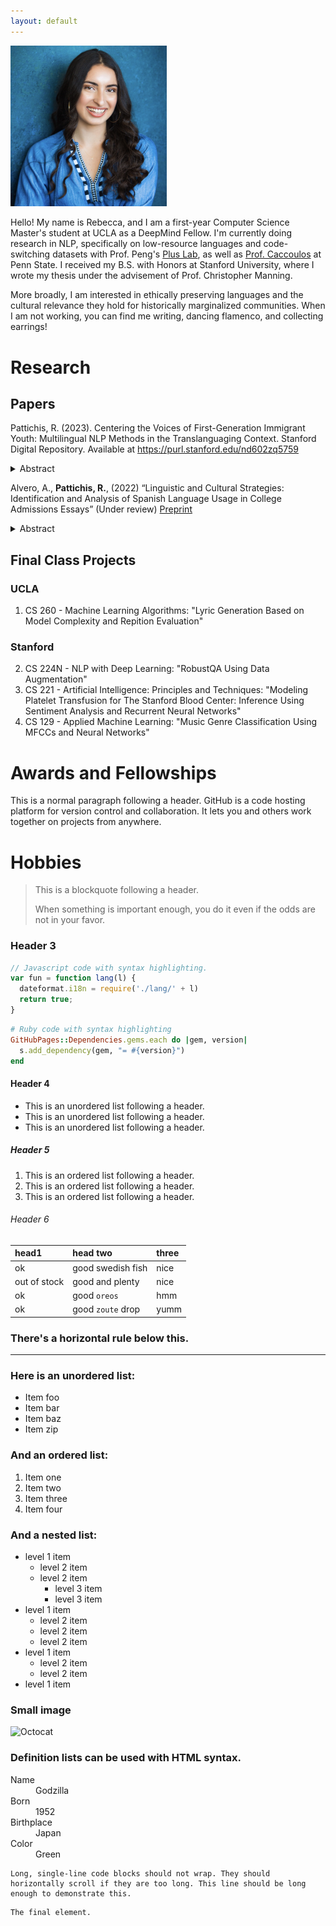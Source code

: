 ```yaml
---
layout: default
---
```


<img src="./imgs/HEADSHOT.jpg" alt="Headshot" style="width:250px">

Hello! My name is Rebecca, and I am a first-year Computer Science Master's student at UCLA as a DeepMind Fellow. I'm currently doing research in NLP, specifically on low-resource languages and code-switching datasets with Prof. Peng's [Plus Lab](https://vnpeng.net/), as well as [Prof. Caccoulos](https://sip.la.psu.edu/people/rct11/) at Penn State. I received my B.S. with Honors at Stanford University, where I wrote my thesis under the advisement of Prof. Christopher Manning.

More broadly, I am interested in ethically preserving languages and the cultural relevance they hold for historically marginalized communities. When I am not working, you can find me writing, dancing flamenco, and collecting earrings!

# Research

## Papers

Pattichis, R. (2023). Centering the Voices of First-Generation Immigrant Youth: Multilingual NLP Methods in the Translanguaging Context. Stanford Digital Repository. Available at <https://purl.stanford.edu/nd602zq5759>
<details markdown="1">
  <summary>Abstract</summary>
  <br>
  Translanguaging, or the act of using multiple languages within a speech utterance (e.g., sentence and/or word), is a global phenomenon for multilingual communities. In the context of the United States, translanguaging is a frequent occurrence among Latin American immigrant communities. While there are several large multilingual models such as XLM-RoBERTa and multilingual BERT, these models have been trained on and evaluated with parallel monolingual data. Upholding parallel monolingualism as the standard definition of multilingualism erases the language practices of many communities of color, including Latin American immigrants in the United States. The consequences are even worse for racialized children in the schooling system who may be labeled as English Language Learners (ELL) for the very notion that their fluency in multiple languages must be separate and apart. This ELL label has immediate consequences regarding future classes they have access to, as well as their own sentiment around and through their language practices. Moreover, there is currently no labeled NLP dataset that includes translanguaging between Spanish and English for the task of sentiment analysis. In collaboration with the Stanford Graduate School of Education, this research aims to center the voices of first-generation Indigenous Latin American immigrant students in NLP research through the task of sentiment analysis. Specifically, this thesis constructs the Interview Transcripts Dataset, an innovate trilingual dataset composed of transcribed interview data that contain instances of translanguaging, as well as a framework for developing these datasets. The findings of this project provide a promising starting point, and emphasize the need to leverage current pre-trained models on similar domains as well as develop a more robust large-scale dataset that centers translanguaging. Ultimately, translanguaging remains an open problem in NLP research tasks.
</details>

Alvero, A., **Pattichis, R.**, (2022) “Linguistic and Cultural Strategies: Identification and Analysis of Spanish Language Usage in College Admissions Essays”
(Under review) [Preprint](https://osf.io/preprints/socarxiv/wmsre/)
<details markdown="2">
  <summary>Abstract</summary>
  <br>
  In US K-12 education, the Spanish language is subject to practices and policies that limit its expression, especially among Latinx students. However, Spanish is seen as a positive form of diversity in higher education. In light of these contradictions, we examine the degree to which Spanish is strategically deployed in selective college admissions by high school students in their admissions essays. We use two years of undergraduate application essays (n = 276,768) and metadata submitted to the University of California by every self-identified Latinx applicant and a racially representative random sample of non-Latinx applicants. Our paper unfolds by first identifying instances of Spanish usage in the essays, followed by analyses of how Spanish is being used and by whom. To identify Spanish language usage in the text, we develop a computational mixed methods approach by combining machine translation and human reading and checking of the text. Spanish was used by 33% of Latinx and 15% of non-Latinx students with stylistic variation by class and ethnicity. This strategy, which we call strategic Spanish, is notable in the breadth of users including Spanish in their admissions essays. Beyond this general trend, we find that below median income Mexican and Central American applicants were the most likely to use substantive forms of Spanish in their admissions essays as well as provide translations into English. We posit this as an example of students identifying cultural mismatch between themselves and university admissions offices due to the perceived need of translating the Spanish words and phrases.
</details>

## Final Class Projects

### UCLA
  1. CS 260 - Machine Learning Algorithms: "Lyric Generation Based on Model Complexity and Repition Evaluation"

### Stanford
  2. CS 224N - NLP with Deep Learning: "RobustQA Using Data Augmentation"
  2. CS 221 - Artificial Intelligence: Principles and Techniques: "Modeling Platelet Transfusion for The Stanford Blood Center: Inference Using Sentiment Analysis and Recurrent Neural Networks"
  2. CS 129 - Applied Machine Learning: "Music Genre Classification Using MFCCs and Neural Networks"

# Awards and Fellowships

This is a normal paragraph following a header. GitHub is a code hosting platform for version control and collaboration. It lets you and others work together on projects from anywhere.

# Hobbies

> This is a blockquote following a header.
>
> When something is important enough, you do it even if the odds are not in your favor.

### Header 3

```js
// Javascript code with syntax highlighting.
var fun = function lang(l) {
  dateformat.i18n = require('./lang/' + l)
  return true;
}
```

```ruby
# Ruby code with syntax highlighting
GitHubPages::Dependencies.gems.each do |gem, version|
  s.add_dependency(gem, "= #{version}")
end
```

#### Header 4

*   This is an unordered list following a header.
*   This is an unordered list following a header.
*   This is an unordered list following a header.

##### Header 5

1.  This is an ordered list following a header.
2.  This is an ordered list following a header.
3.  This is an ordered list following a header.

###### Header 6

| head1        | head two          | three |
|:-------------|:------------------|:------|
| ok           | good swedish fish | nice  |
| out of stock | good and plenty   | nice  |
| ok           | good `oreos`      | hmm   |
| ok           | good `zoute` drop | yumm  |

### There's a horizontal rule below this.

* * *

### Here is an unordered list:

*   Item foo
*   Item bar
*   Item baz
*   Item zip

### And an ordered list:

1.  Item one
1.  Item two
1.  Item three
1.  Item four

### And a nested list:

- level 1 item
  - level 2 item
  - level 2 item
    - level 3 item
    - level 3 item
- level 1 item
  - level 2 item
  - level 2 item
  - level 2 item
- level 1 item
  - level 2 item
  - level 2 item
- level 1 item

### Small image

![Octocat](https://github.githubassets.com/images/icons/emoji/octocat.png)


### Definition lists can be used with HTML syntax.

<dl>
<dt>Name</dt>
<dd>Godzilla</dd>
<dt>Born</dt>
<dd>1952</dd>
<dt>Birthplace</dt>
<dd>Japan</dd>
<dt>Color</dt>
<dd>Green</dd>
</dl>

```
Long, single-line code blocks should not wrap. They should horizontally scroll if they are too long. This line should be long enough to demonstrate this.
```

```
The final element.
```

